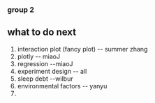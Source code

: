 

### group 2


## what to do next

1. interaction plot (fancy plot) -- summer zhang 
2. plotly -- miaoJ
3. regression --miaoJ
4. experiment design -- all
5. sleep debt --wilbur 
6. environmental factors -- yanyu
7. 
